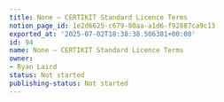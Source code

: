 ```yaml
---
title: None — CERTIKIT Standard Licence Terms
notion_page_id: 1e2d6625-c679-80aa-a1d6-f92887ca9c13
exported_at: '2025-07-02T18:38:38.506381+00:00'
id: 94
name: None — CERTIKIT Standard Licence Terms
owner:
- Ryan Laird
status: Not started
publishing-status: Not started
---
```


